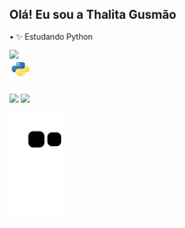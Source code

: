 ## Olá! Eu sou a Thalita Gusmão

• ✨ Estudando Python
 


<div> 
  <a href="https://github.com/ThalitaGusmao">
  <img height="180em" src="https://github-readme-stats.vercel.app/api?username=ThalitaGusmao&show_icons=true&theme=black&include_all_commits=true&count_private=true"/>
</div>
  
  <img align="center" alt="Thalita-Python" height="30" width="40" src="https://raw.githubusercontent.com/devicons/devicon/master/icons/python/python-original.svg">
  
  ##
  
<div>
  <a href="https://www.linkedin.com/in/https://www.linkedin.com/in/thalita-gusm%C3%A3o-5abb82200/" target="_blank"><img src="https://img.shields.io/badge/-LinkedIn-%230077B5?style=for-the-badge&logo=linkedin&logoColor=white" target="_blank"></a> 
   <a href = "mailto:thalitagusmaosilveira@gmail.com"><img src="https://img.shields.io/badge/-Gmail-%23333?style=for-the-badge&logo=gmail&logoColor=white" target="_blank"></a>

![Snake animation](https://github.com/ThalitaGusmao/ThalitaGusmao/blob/output/github-contribution-grid-snake.svg)
 
</div>
